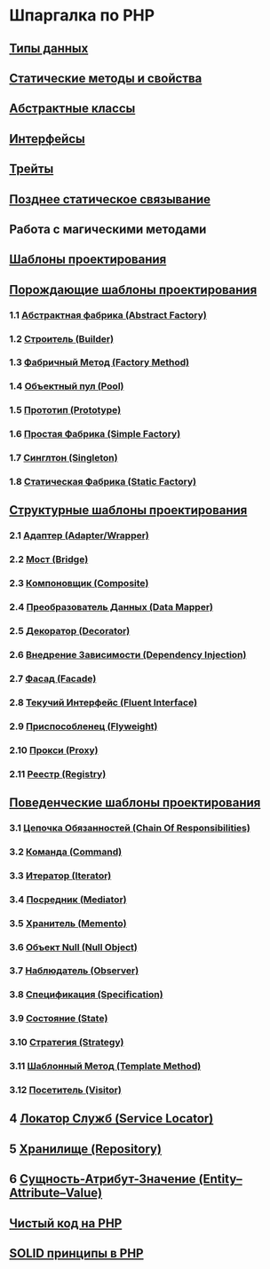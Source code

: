 # Шпаргалка по PHP

## [Типы данных](https://github.com/MaksimDzhangirov/PHP-cheatsheet/blob/master/Data-types.md)
## [Статические методы и свойства](https://github.com/MaksimDzhangirov/PHP-cheatsheet/blob/master/static-methods-and-properties.md)
## [Абстрактные классы](https://github.com/MaksimDzhangirov/PHP-cheatsheet/blob/master/abstract-class.md)
## [Интерфейсы](https://github.com/MaksimDzhangirov/PHP-cheatsheet/blob/master/interfaces.md)
## [Трейты](https://github.com/MaksimDzhangirov/PHP-cheatsheet/blob/master/traits.md)
## [Позднее статическое связывание](https://github.com/MaksimDzhangirov/PHP-cheatsheet/blob/master/lastStaticBindings.md)
## Работа с магическими методами
## [Шаблоны проектирования](https://designpatternsphp.readthedocs.io/ru/latest/README.html)
## [Порождающие шаблоны проектирования](https://designpatternsphp.readthedocs.io/ru/latest/Creational/README.html)
  ### 1.1 [Абстрактная фабрика (Abstract Factory)](https://designpatternsphp.readthedocs.io/ru/latest/Creational/AbstractFactory/README.html#abstract-factory)
  ### 1.2 [Строитель (Builder)](https://designpatternsphp.readthedocs.io/ru/latest/Creational/Builder/README.html#builder)
  ### 1.3 [Фабричный Метод (Factory Method)](https://designpatternsphp.readthedocs.io/ru/latest/Creational/FactoryMethod/README.html#factory-method)
  ### 1.4 [Объектный пул (Pool)](https://designpatternsphp.readthedocs.io/ru/latest/Creational/Pool/README.html#pool)
  ### 1.5 [Прототип (Prototype)](https://designpatternsphp.readthedocs.io/ru/latest/Creational/Prototype/README.html#prototype)
  ### 1.6 [Простая Фабрика (Simple Factory)](https://designpatternsphp.readthedocs.io/ru/latest/Creational/SimpleFactory/README.html#simple-factory)
  ### 1.7 [Синглтон (Singleton)](https://github.com/MaksimDzhangirov/PHP-cheatsheet/blob/master/singleton.md)
  ### 1.8 [Статическая Фабрика (Static Factory)](https://designpatternsphp.readthedocs.io/ru/latest/Creational/StaticFactory/README.html#static-factory)
## [Структурные шаблоны проектирования](https://designpatternsphp.readthedocs.io/ru/latest/Structural/README.html)
  ### 2.1 [Адаптер (Adapter/Wrapper)](https://designpatternsphp.readthedocs.io/ru/latest/Structural/Adapter/README.html#adapter-wrapper)
  ### 2.2 [Мост (Bridge)](https://designpatternsphp.readthedocs.io/ru/latest/Structural/Bridge/README.html#bridge)
  ### 2.3 [Компоновщик (Composite)](https://designpatternsphp.readthedocs.io/ru/latest/Structural/Composite/README.html#composite)
  ### 2.4 [Преобразователь Данных (Data Mapper)](https://designpatternsphp.readthedocs.io/ru/latest/Structural/DataMapper/README.html#data-mapper)
  ### 2.5 [Декоратор (Decorator)](https://designpatternsphp.readthedocs.io/ru/latest/Structural/Decorator/README.html#decorator)
  ### 2.6 [Внедрение Зависимости (Dependency Injection)](https://designpatternsphp.readthedocs.io/ru/latest/Structural/DependencyInjection/README.html#dependency-injection)
  ### 2.7 [Фасад (Facade)](https://designpatternsphp.readthedocs.io/ru/latest/Structural/Facade/README.html#facade)
  ### 2.8 [Текучий Интерфейс (Fluent Interface)](https://designpatternsphp.readthedocs.io/ru/latest/Structural/FluentInterface/README.html#fluent-interface)
  ### 2.9 [Приспособленец (Flyweight)](https://designpatternsphp.readthedocs.io/ru/latest/Structural/Flyweight/README.html#flyweight)
  ### 2.10 [Прокси (Proxy)](https://designpatternsphp.readthedocs.io/ru/latest/Structural/Proxy/README.html#proxy)
  ### 2.11 [Реестр (Registry)](https://designpatternsphp.readthedocs.io/ru/latest/Structural/Registry/README.html#registry)  
  ## [Поведенческие шаблоны проектирования](https://designpatternsphp.readthedocs.io/ru/latest/Behavioral/README.html)
  ### 3.1 [Цепочка Обязанностей (Chain Of Responsibilities)](https://designpatternsphp.readthedocs.io/ru/latest/Behavioral/ChainOfResponsibilities/README.html#chain-of-responsibilities)
  ### 3.2 [Команда (Command)](https://designpatternsphp.readthedocs.io/ru/latest/Behavioral/Command/README.html#command)
  ### 3.3 [Итератор (Iterator)](https://designpatternsphp.readthedocs.io/ru/latest/Behavioral/Iterator/README.html)
  ### 3.4 [Посредник (Mediator)](https://designpatternsphp.readthedocs.io/ru/latest/Behavioral/Mediator/README.html#mediator)
  ### 3.5 [Хранитель (Memento)](https://designpatternsphp.readthedocs.io/ru/latest/Behavioral/Memento/README.html#memento)
  ### 3.6 [Объект Null (Null Object)](https://designpatternsphp.readthedocs.io/ru/latest/Behavioral/NullObject/README.html#null-object)
  ### 3.7 [Наблюдатель (Observer)](https://designpatternsphp.readthedocs.io/ru/latest/Behavioral/Observer/README.html#observer)
  ### 3.8 [Спецификация (Specification)](https://designpatternsphp.readthedocs.io/ru/latest/Behavioral/Specification/README.html#specification)
  ### 3.9 [Состояние (State)](https://designpatternsphp.readthedocs.io/ru/latest/Behavioral/State/README.html#state)
  ### 3.10 [Стратегия (Strategy)](https://designpatternsphp.readthedocs.io/ru/latest/Behavioral/Strategy/README.html#strategy)
  ### 3.11 [Шаблонный Метод (Template Method)](https://designpatternsphp.readthedocs.io/ru/latest/Behavioral/TemplateMethod/README.html#template-method)
  ### 3.12 [Посетитель (Visitor)](https://designpatternsphp.readthedocs.io/ru/latest/Behavioral/Visitor/README.html#visitor)
  ## 4 [Локатор Служб (Service Locator)](https://designpatternsphp.readthedocs.io/ru/latest/More/ServiceLocator/README.html#service-locator)
  ## 5 [Хранилище (Repository)](https://designpatternsphp.readthedocs.io/ru/latest/More/Repository/README.html#repository)
  ## 6 [Сущность-Атрибут-Значение (Entity–Attribute–Value)](https://designpatternsphp.readthedocs.io/ru/latest/More/EAV/README.html#entity-attribute-value-eav)
## [Чистый код на PHP](https://github.com/peter-gribanov/clean-code-php/blob/ru/README.md)
## [SOLID принципы в PHP](https://dev.to/evrtrabajo/solid-in-php-d8e)
